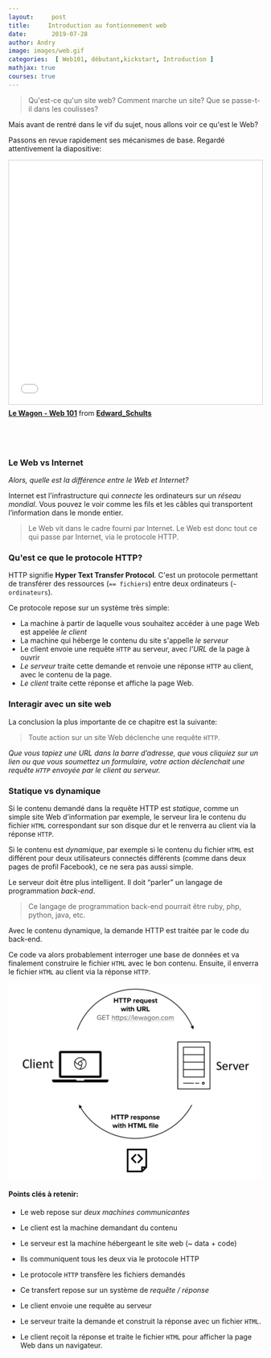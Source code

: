 ```yaml
---
layout:     post
title:     Introduction au fontionnement web
date:       2019-07-28
author: Andry
image: images/web.gif
categories:  [ Web101, débutant,kickstart, Introduction ]
mathjax: true
courses: true
---
```



>Qu'est-ce qu'un site web? Comment marche un site? Que se passe-t-il dans les coulisses?

Mais avant de rentré dans le vif du sujet, nous allons voir ce qu'est le Web?

Passons en revue rapidement ses mécanismes de base. Regardé attentivement la diapositive:

<iframe src="//www.slideshare.net/slideshow/embed_code/key/d4P5Wp2g7zPr7H" width="595" height="485" frameborder="0" marginwidth="0" marginheight="0" scrolling="no" style="border:1px solid #CCC; border-width:1px; margin-bottom:5px; max-width: 100%;" allowfullscreen> </iframe> <div style="margin-bottom:5rem"> <strong> <a href="//www.slideshare.net/Edward_Schults/le-wagon-web-101" title="Le Wagon - Web 101" target="_blank">Le Wagon - Web 101</a> </strong> from <strong><a href="https://www.slideshare.net/Edward_Schults" target="_blank">Edward_Schults</a></strong> </div>

### Le Web vs Internet

*Alors, quelle est la différence entre le Web et Internet?*

  Internet est l'infrastructure qui *connecte* les ordinateurs sur un *réseau mondial*. Vous pouvez le voir comme les fils et les câbles qui transportent l’information dans le monde entier.

>Le Web vit dans le cadre fourni par Internet. Le Web est donc tout ce qui passe par Internet, via le protocole HTTP.

### Qu'est  ce que le protocole HTTP?

HTTP signifie **Hyper Text Transfer Protocol**.
C'est un protocole permettant de transférer des ressources (`== fichiers`) entre deux ordinateurs (`~ ordinateurs`).

Ce protocole repose sur un système très simple:
- La machine à partir de laquelle vous souhaitez accéder à une page Web est appelée *le client*
- La machine qui héberge le contenu du site s'appelle *le serveur*
- Le client envoie une requête `HTTP` au serveur, avec *l'URL* de la page à ouvrir
- *Le serveur* traite cette demande et renvoie une réponse `HTTP` au client, avec le contenu de la page.
- *Le client* traite cette réponse et affiche la page Web.

### Interagir avec un site web

La conclusion la plus importante de ce chapitre est la suivante:

>Toute action sur un site Web déclenche une requête `HTTP`.

*Que vous tapiez une URL dans la barre d’adresse, que vous cliquiez sur un lien ou que vous soumettez un formulaire, votre action déclenchait une requête `HTTP` envoyée par le client au serveur.*

### Statique vs dynamique

Si le contenu demandé dans la requête HTTP est *statique*, comme un simple site Web d’information par exemple, le serveur lira le contenu du fichier `HTML` correspondant sur son disque dur et le renverra au client via la réponse `HTTP`.

Si le contenu est *dynamique*, par exemple si le contenu du fichier `HTML` est différent pour deux utilisateurs connectés différents (comme dans deux pages de profil Facebook), ce ne sera pas aussi simple.

Le serveur doit être plus intelligent. Il doit “parler” un langage de programmation *back-end*.

>Ce langage de programmation back-end pourrait être ruby, php, python, java, etc.

Avec le contenu dynamique, la demande HTTP est traitée par le code du back-end.

Ce code va alors probablement interroger une base de données et va finalement construire le fichier `HTML` avec le bon contenu.
Ensuite, il enverra le fichier `HTML` au client via la réponse `HTTP`.

![http](/images/requesthttp.png)

#### Points clés à retenir:



* Le web repose sur *deux machines communicantes*

* Le client est la machine demandant du contenu

* Le serveur est la machine hébergeant le site web (~ data + code)

* Ils communiquent tous les deux via le protocole HTTP

* Le protocole `HTTP` transfère les fichiers demandés

* Ce transfert repose sur un système de *requête / réponse*

* Le client envoie une requête au serveur

* Le serveur traite la demande et construit la réponse avec un fichier `HTML`.

* Le client reçoit la réponse et traite le fichier `HTML` pour afficher la page Web dans un navigateur.
